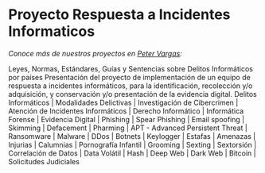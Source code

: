 # Proyecto Respuesta a Incidentes Informaticos
_Conoce más de nuestros proyectos en [Peter Vargas](https://petervargas.com):_

Leyes, Normas, Estándares, Guías y Sentencias sobre Delitos Informáticos por países
Presentación del proyecto de implementación de un equipo de respuesta a incidentes informáticos, para la identificación, recolección y/o adquisición, y conservación y/o presentación de la evidencia digital. Delitos Informáticos | Modalidades Delictivas | Investigación de Cibercrimen | Atención de Incidentes Informáticos | Derecho Informático | Informática Forense | Evidencia Digital | Phishing | Spear Phishing | Email spoofing | Skimming | Defacement | Pharming | APT - Advanced Persistent Threat | Ransomware | Malware | DDos | Botnets | Keylogger | Estafas | Amenazas | Injurias | Calumnias | Pornografía Infantil | Grooming | Sexting | Sextorsión | Correlación de Datos | Data Volátil | Hash | Deep Web | Dark Web | Bitcoin | Solicitudes Judiciales
